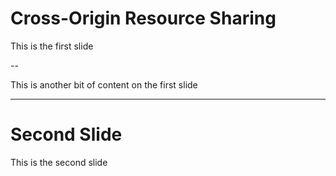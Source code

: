# Cross-Origin Resource Sharing

This is the first slide

--

This is another bit of content on the first slide

---

# Second Slide

This is the second slide
